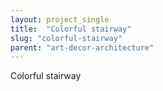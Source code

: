 ```yaml
---
layout: project_single
title:  "Colorful stairway"
slug: "colorful-stairway"
parent: "art-decor-architecture"
---
```

Colorful stairway
